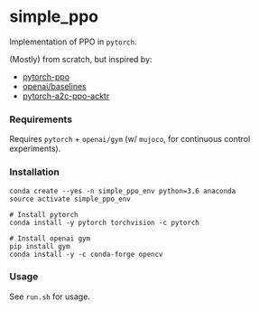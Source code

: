 # simple_ppo

Implementation of PPO in `pytorch`.

(Mostly) from scratch, but inspired by:
 
- [pytorch-ppo](https://github.com/tpbarron/pytorch-ppo)
- [openai/baselines](https://github.com/openai/baselines)
- [pytorch-a2c-ppo-acktr](https://github.com/ikostrikov/pytorch-a2c-ppo-acktr)

### Requirements

Requires `pytorch` + `openai/gym` (w/ `mujoco`, for continuous control experiments).

### Installation

```
conda create --yes -n simple_ppo_env python=3.6 anaconda
source activate simple_ppo_env

# Install pytorch
conda install -y pytorch torchvision -c pytorch

# Install openai gym
pip install gym
conda install -y -c conda-forge opencv 

```

### Usage

See `run.sh` for usage.